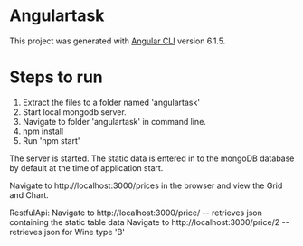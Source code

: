 # Angulartask

This project was generated with [Angular CLI](https://github.com/angular/angular-cli) version 6.1.5.

# Steps to run

1) Extract the files to a folder named 'angulartask'
2) Start local mongodb server.
3) Navigate to folder 'angulartask' in command line.
4) npm install
5) Run 'npm start'

The server is started. The static data is entered in to the mongoDB database by default at the time of application start.

Navigate to http://localhost:3000/prices in the browser and view the Grid and Chart.

RestfulApi:
Navigate to http://localhost:3000/price/    -- retrieves json containing the static table data
Navigate to http://localhost:3000/price/2   -- retrieves json for Wine type 'B'

